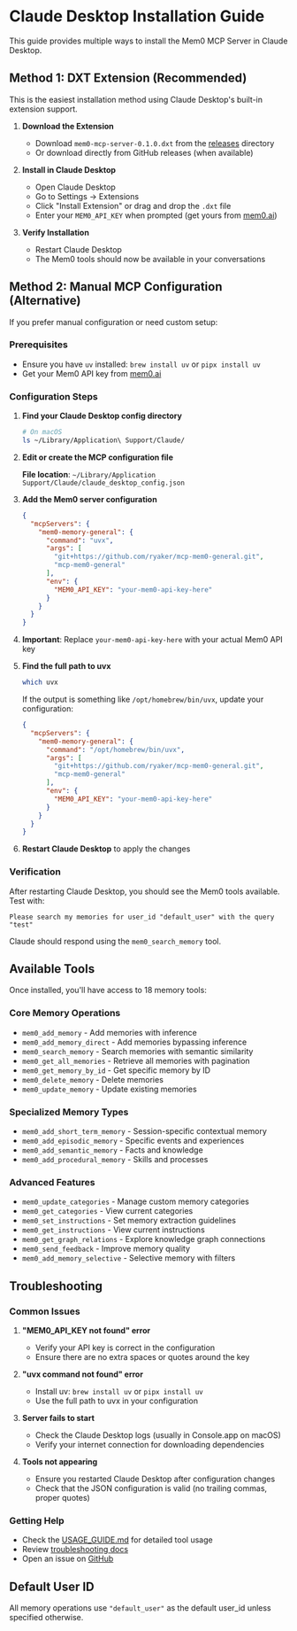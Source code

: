 # Claude Desktop Installation Guide

This guide provides multiple ways to install the Mem0 MCP Server in Claude Desktop.

## Method 1: DXT Extension (Recommended)

This is the easiest installation method using Claude Desktop's built-in extension support.

1. **Download the Extension**
   - Download `mem0-mcp-server-0.1.0.dxt` from the [releases](releases/) directory
   - Or download directly from GitHub releases (when available)

2. **Install in Claude Desktop**
   - Open Claude Desktop
   - Go to Settings → Extensions
   - Click "Install Extension" or drag and drop the `.dxt` file
   - Enter your `MEM0_API_KEY` when prompted (get yours from [mem0.ai](https://mem0.ai))

3. **Verify Installation**
   - Restart Claude Desktop
   - The Mem0 tools should now be available in your conversations

## Method 2: Manual MCP Configuration (Alternative)

If you prefer manual configuration or need custom setup:

### Prerequisites

- Ensure you have `uv` installed: `brew install uv` or `pipx install uv`
- Get your Mem0 API key from [mem0.ai](https://mem0.ai)

### Configuration Steps

1. **Find your Claude Desktop config directory**
   ```bash
   # On macOS
   ls ~/Library/Application\ Support/Claude/
   ```

2. **Edit or create the MCP configuration file**
   
   **File location**: `~/Library/Application Support/Claude/claude_desktop_config.json`

3. **Add the Mem0 server configuration**
   ```json
   {
     "mcpServers": {
       "mem0-memory-general": {
         "command": "uvx",
         "args": [
           "git+https://github.com/ryaker/mcp-mem0-general.git",
           "mcp-mem0-general"
         ],
         "env": {
           "MEM0_API_KEY": "your-mem0-api-key-here"
         }
       }
     }
   }
   ```

4. **Important**: Replace `your-mem0-api-key-here` with your actual Mem0 API key

5. **Find the full path to uvx**
   ```bash
   which uvx
   ```
   
   If the output is something like `/opt/homebrew/bin/uvx`, update your configuration:
   ```json
   {
     "mcpServers": {
       "mem0-memory-general": {
         "command": "/opt/homebrew/bin/uvx",
         "args": [
           "git+https://github.com/ryaker/mcp-mem0-general.git", 
           "mcp-mem0-general"
         ],
         "env": {
           "MEM0_API_KEY": "your-mem0-api-key-here"
         }
       }
     }
   }
   ```

6. **Restart Claude Desktop** to apply the changes

### Verification

After restarting Claude Desktop, you should see the Mem0 tools available. Test with:

```
Please search my memories for user_id "default_user" with the query "test"
```

Claude should respond using the `mem0_search_memory` tool.

## Available Tools

Once installed, you'll have access to 18 memory tools:

### Core Memory Operations
- `mem0_add_memory` - Add memories with inference
- `mem0_add_memory_direct` - Add memories bypassing inference
- `mem0_search_memory` - Search memories with semantic similarity
- `mem0_get_all_memories` - Retrieve all memories with pagination
- `mem0_get_memory_by_id` - Get specific memory by ID
- `mem0_delete_memory` - Delete memories
- `mem0_update_memory` - Update existing memories

### Specialized Memory Types
- `mem0_add_short_term_memory` - Session-specific contextual memory
- `mem0_add_episodic_memory` - Specific events and experiences
- `mem0_add_semantic_memory` - Facts and knowledge
- `mem0_add_procedural_memory` - Skills and processes

### Advanced Features
- `mem0_update_categories` - Manage custom memory categories
- `mem0_get_categories` - View current categories
- `mem0_set_instructions` - Set memory extraction guidelines  
- `mem0_get_instructions` - View current instructions
- `mem0_get_graph_relations` - Explore knowledge graph connections
- `mem0_send_feedback` - Improve memory quality
- `mem0_add_memory_selective` - Selective memory with filters

## Troubleshooting

### Common Issues

1. **"MEM0_API_KEY not found" error**
   - Verify your API key is correct in the configuration
   - Ensure there are no extra spaces or quotes around the key

2. **"uvx command not found" error**
   - Install uv: `brew install uv` or `pipx install uv`
   - Use the full path to uvx in your configuration

3. **Server fails to start**
   - Check the Claude Desktop logs (usually in Console.app on macOS)
   - Verify your internet connection for downloading dependencies

4. **Tools not appearing**
   - Ensure you restarted Claude Desktop after configuration changes
   - Check that the JSON configuration is valid (no trailing commas, proper quotes)

### Getting Help

- Check the [USAGE_GUIDE.md](USAGE_GUIDE.md) for detailed tool usage
- Review [troubleshooting docs](docs/configuration.md)
- Open an issue on [GitHub](https://github.com/ryaker/mcp-mem0-general/issues)

## Default User ID

All memory operations use `"default_user"` as the default user_id unless specified otherwise.